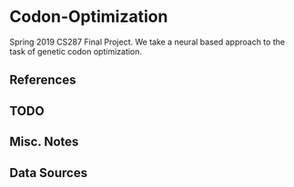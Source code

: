 # Codon-Optimization
Spring 2019 CS287 Final Project. We take a neural based approach to the task of genetic codon optimization.

## References


## TODO

## Misc. Notes

## Data Sources
